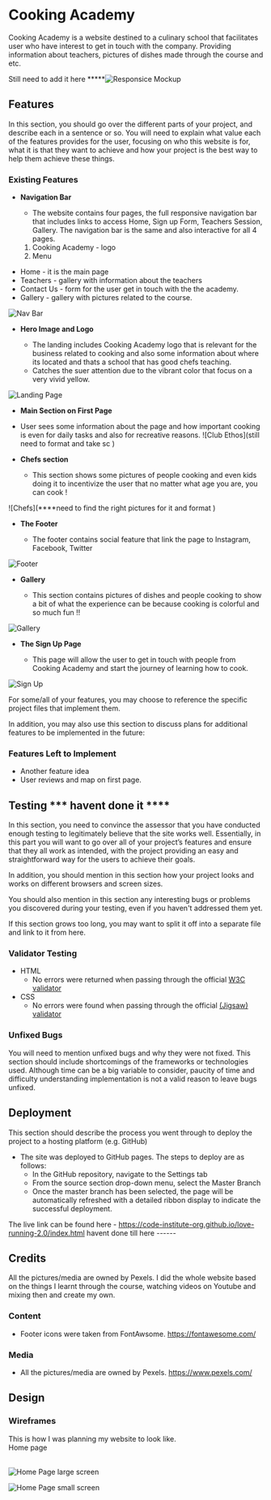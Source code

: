 # Cooking Academy 
Cooking Academy is a website destined to a culinary school that facilitates user who have interest to get in touch with the company. 
Providing information about teachers, pictures of dishes made through the course and etc.  

Still need to add it here *****![Responsice Mockup]("")

## Features 

In this section, you should go over the different parts of your project, and describe each in a sentence or so. You will need to explain what value each of the features provides for the user, focusing on who this website is for, what it is that they want to achieve and how your project is the best way to help them achieve these things.

### Existing Features

- __Navigation Bar__

  - The website contains four pages, the full responsive navigation bar that includes links to access Home, Sign up Form, Teachers Session, Gallery.
  The navigation bar is the same and also interactive for all 4 pages.
  <ol>
    <li>Cooking Academy - logo </li>
    <li>Menu</li>
<ul>
        <li>Home - it is the main page</li>
        <li>Teachers - gallery with information about the teachers </li>
        <li>Contact Us - form for the user get in touch with the the academy.</li>
        <li> Gallery - gallery with pictures related to the course. </li>
</ul>
 

![Nav Bar](/assets/Images/navbar.png) 


- __Hero Image and Logo__

  - The landing includes Cooking Academy logo that is relevant for the business related to cooking and also some information about where its located and thats a school that has good chefs teaching.  
  - Catches the suer attention due to the vibrant color that focus on a very vivid yellow. 

![Landing Page](/assets/Images/covermain.png)

- __Main Section on First Page__

 - User sees some information about the page and how important cooking is even for daily tasks and also for recreative reasons. 
![Club Ethos](still need to format and take sc ) 

- __Chefs section__

  - This section shows some pictures of people cooking and even kids doing it to incentivize the user that no matter what age you are, you can cook ! 

![Chefs](****need to find the right pictures for it and format ) 

- __The Footer__ 

  - The footer contains social feature that link the page to Instagram, Facebook, Twitter

![Footer](/assets/Images/footer.png)

- __Gallery__

  - This section contains pictures of dishes and people cooking to show a bit of what the experience can be because cooking is colorful and so much fun !!

![Gallery](/assets/Images/gallery.png)

- __The Sign Up Page__

  - This page will allow the user to get in touch with people from Cooking Academy and start the journey of learning how to cook. 

![Sign Up](/assets/Images/form.png)

For some/all of your features, you may choose to reference the specific project files that implement them.

In addition, you may also use this section to discuss plans for additional features to be implemented in the future:

### Features Left to Implement

- Another feature idea
- User reviews and map on first page.

## Testing *** havent done it ****

In this section, you need to convince the assessor that you have conducted enough testing to legitimately believe that the site works well. Essentially, in this part you will want to go over all of your project’s features and ensure that they all work as intended, with the project providing an easy and straightforward way for the users to achieve their goals.

In addition, you should mention in this section how your project looks and works on different browsers and screen sizes.

You should also mention in this section any interesting bugs or problems you discovered during your testing, even if you haven't addressed them yet.

If this section grows too long, you may want to split it off into a separate file and link to it from here.


### Validator Testing 

- HTML
  - No errors were returned when passing through the official [W3C validator](https://validator.w3.org/nu/?doc=https%3A%2F%2Fcode-institute-org.github.io%2Flove-running-2.0%2Findex.html)
- CSS
  - No errors were found when passing through the official [(Jigsaw) validator](https://jigsaw.w3.org/css-validator/validator?uri=https%3A%2F%2Fvalidator.w3.org%2Fnu%2F%3Fdoc%3Dhttps%253A%252F%252Fcode-institute-org.github.io%252Flove-running-2.0%252Findex.html&profile=css3svg&usermedium=all&warning=1&vextwarning=&lang=en#css)

### Unfixed Bugs

You will need to mention unfixed bugs and why they were not fixed. This section should include shortcomings of the frameworks or technologies used. Although time can be a big variable to consider, paucity of time and difficulty understanding implementation is not a valid reason to leave bugs unfixed. 

## Deployment

This section should describe the process you went through to deploy the project to a hosting platform (e.g. GitHub) 

- The site was deployed to GitHub pages. The steps to deploy are as follows: 
  - In the GitHub repository, navigate to the Settings tab 
  - From the source section drop-down menu, select the Master Branch
  - Once the master branch has been selected, the page will be automatically refreshed with a detailed ribbon display to indicate the successful deployment. 

The live link can be found here - https://code-institute-org.github.io/love-running-2.0/index.html 
havent done till here ------
## Credits 

All the pictures/media are owned by Pexels.
I did the whole website based on the things I learnt through the course, watching videos on Youtube and mixing then and create my own. 

### Content 

- Footer icons were taken from FontAwsome. https://fontawesome.com/

### Media

- All the pictures/media are owned by Pexels. https://www.pexels.com/


## Design

### Wireframes

This is how I was planning my website to look like. 
<br>
Home page
<br><br>

![Home Page large screen](/assets/Images/bigscreen.png)

![Home Page small screen](/assets/Images/phone.png)
<br><br>

